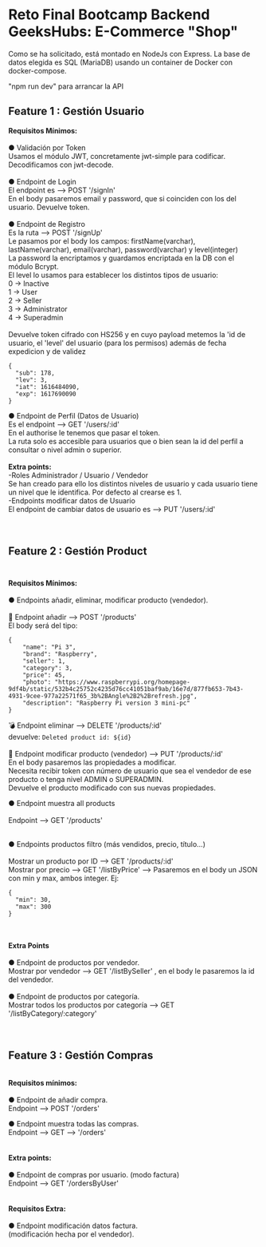 # Reto Final Bootcamp Backend GeeksHubs: E-Commerce "Shop" <br>

Como se ha solicitado, está montado en NodeJs con Express. La base de datos elegida es SQL (MariaDB) usando un container de Docker con docker-compose. <br>

"npm run dev" para arrancar la API <br>


## Feature 1 : Gestión Usuario <br>

**Requisitos Mínimos:** <br><br>
● Validación por Token <br>
Usamos el módulo JWT, concretamente jwt-simple para codificar. <br>
Decodificamos con jwt-decode. <br>
<br>
● Endpoint de Login <br>
El endpoint es -->  POST '/signIn' <br>
En el body pasaremos email y password, que si coinciden con los del usuario. Devuelve token.<br>
<br>
● Endpoint de Registro <br>
Es la ruta -->   POST  '/signUp' <br>
Le pasamos por el body los campos: firstName(varchar), lastName(varchar), email(varchar), password(varchar) y level(integer) <br>
La password la encriptamos y guardamos encriptada en la DB con el módulo Bcrypt. <br>
El level lo usamos para establecer los distintos tipos de usuario: <br>
0 -> Inactive <br>
1 -> User <br>
2 -> Seller <br>
3 -> Administrator <br>
4 -> Superadmin <br>
<br>
Devuelve token cifrado con HS256 y en cuyo payload metemos la 'id de usuario, el 'level' del usuario (para los permisos) además de fecha expedicion y de validez <br>
```
{
  "sub": 178,
  "lev": 3,
  "iat": 1616484090,
  "exp": 1617690090
}
```
● Endpoint de Perfil (Datos de Usuario) <br>
Es el endpoint -->  GET  '/users/:id'  <br>
En el authorise le tenemos que pasar el token. <br>
La ruta solo es accesible para usuarios que o bien sean la id del perfil a consultar o nivel admin o superior. <br>
<br>
**Extra points:** <br>
-Roles Administrador / Usuario / Vendedor <br>
Se han creado para ello los distintos niveles de usuario y cada usuario tiene un nivel que le identifica. Por defecto al crearse es 1. <br>
-Endpoints modificar datos de Usuario <br>
El endpoint de cambiar datos de usuario es -->  PUT  '/users/:id' <br>
<br>
<br>
## Feature 2 : Gestión Product <br><br>
**Requisitos Mínimos:**<br><br>
● Endpoints añadir, eliminar, modificar producto (vendedor). <br><br>
🚀 Endpoint añadir -->  POST  '/products'<br>
El body será del tipo:<br>
```
{
    "name": "Pi 3",
    "brand": "Raspberry",
    "seller": 1,
    "category": 3,
    "price": 45,
    "photo": "https://www.raspberrypi.org/homepage-9df4b/static/532b4c25752c4235d76cc41051baf9ab/16e7d/877fb653-7b43-4931-9cee-977a22571f65_3b%2BAngle%2B2%2Brefresh.jpg",
    "description": "Raspberry Pi version 3 mini-pc"
}
```
💣 Endpoint eliminar --> DELETE '/products/:id'<br>
devuelve: `Deleted product id: ${id}`<br>
<br>
👷 Endpoint modificar producto (vendedor) -->  PUT '/products/:id'<br>
En el body pasaremos las propiedades a modificar.<br>
Necesita recibir token con número de usuario que sea el vendedor de ese producto o tenga nivel ADMIN o SUPERADMIN.<br>
Devuelve el producto modificado con sus nuevas propiedades.<br>

● Endpoint muestra all products <br><br>
Endpoint -->  GET '/products'<br>
<br>

● Endpoints productos filtro (más vendidos, precio, título...) <br><br>
Mostrar un producto por ID -->  GET '/products/:id'<br>
Mostrar por precio -->  GET '/listByPrice'  --> Pasaremos en el body un JSON con min y max, ambos integer. Ej:<br>
```
{
  "min": 30,
  "max": 300
}
```
<br><br>
**Extra Points**<br>
<br>
● Endpoint de productos por vendedor.<br>
Mostrar por vendedor -->  GET '/listBySeller' , en el body le pasaremos la id del vendedor.<br>
<br>
● Endpoint de productos por categoría. <br>
Mostrar todos los productos por categoría -->  GET '/listByCategory/:category'<br>
<br>
<br>
## Feature 3 : Gestión Compras<br>
<br>**Requisitos mínimos:**<br><br>
● Endpoint de añadir compra.<br>
Endpoint -->  POST '/orders' <br>

● Endpoint muestra todas las compras.<br>
Endpoint -->  GET --> '/orders' <br>
<br>
<br>**Extra points:** <br><br>
● Endpoint de compras por usuario. (modo factura)<br>
Endpoint  -->  GET '/ordersByUser' <br>
<br>
<br>**Requisitos Extra:** <br><br>
● Endpoint modificación datos factura.<br>
(modificación hecha por el vendedor).<br>
